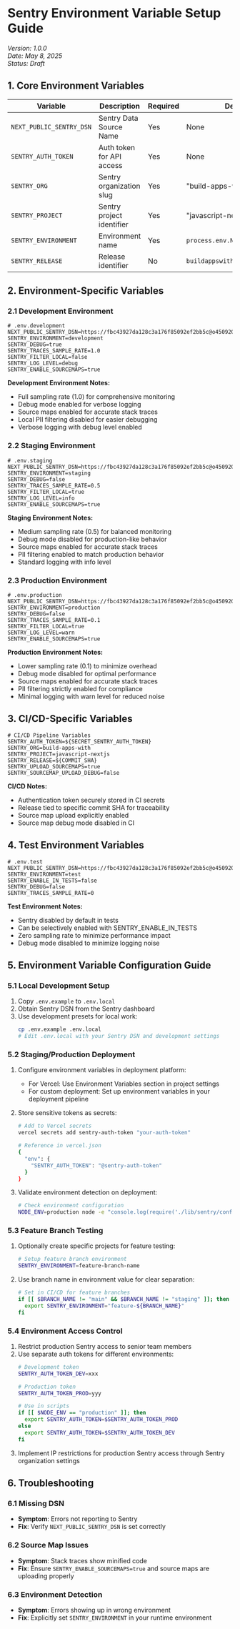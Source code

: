 # Sentry Environment Variable Setup Guide

*Version: 1.0.0*  
*Date: May 8, 2025*  
*Status: Draft*

## 1. Core Environment Variables

| Variable | Description | Required | Default |
|----------|-------------|----------|---------|
| `NEXT_PUBLIC_SENTRY_DSN` | Sentry Data Source Name | Yes | None |
| `SENTRY_AUTH_TOKEN` | Auth token for API access | Yes | None |
| `SENTRY_ORG` | Sentry organization slug | Yes | "build-apps-with" |
| `SENTRY_PROJECT` | Sentry project identifier | Yes | "javascript-nextjs" |
| `SENTRY_ENVIRONMENT` | Environment name | Yes | `process.env.NODE_ENV` |
| `SENTRY_RELEASE` | Release identifier | No | `buildappswith@${APP_VERSION}` |

## 2. Environment-Specific Variables

### 2.1 Development Environment

```env
# .env.development
NEXT_PUBLIC_SENTRY_DSN=https://fbc43927da128c3a176f85092ef2bb5c@o4509207749328896.ingest.de.sentry.io/4509207750967376
SENTRY_ENVIRONMENT=development
SENTRY_DEBUG=true
SENTRY_TRACES_SAMPLE_RATE=1.0
SENTRY_FILTER_LOCAL=false
SENTRY_LOG_LEVEL=debug
SENTRY_ENABLE_SOURCEMAPS=true
```

**Development Environment Notes:**
- Full sampling rate (1.0) for comprehensive monitoring
- Debug mode enabled for verbose logging
- Source maps enabled for accurate stack traces
- Local PII filtering disabled for easier debugging
- Verbose logging with debug level enabled

### 2.2 Staging Environment

```env
# .env.staging
NEXT_PUBLIC_SENTRY_DSN=https://fbc43927da128c3a176f85092ef2bb5c@o4509207749328896.ingest.de.sentry.io/4509207750967376
SENTRY_ENVIRONMENT=staging
SENTRY_DEBUG=false
SENTRY_TRACES_SAMPLE_RATE=0.5
SENTRY_FILTER_LOCAL=true
SENTRY_LOG_LEVEL=info
SENTRY_ENABLE_SOURCEMAPS=true
```

**Staging Environment Notes:**
- Medium sampling rate (0.5) for balanced monitoring
- Debug mode disabled for production-like behavior
- Source maps enabled for accurate stack traces
- PII filtering enabled to match production behavior
- Standard logging with info level

### 2.3 Production Environment

```env
# .env.production
NEXT_PUBLIC_SENTRY_DSN=https://fbc43927da128c3a176f85092ef2bb5c@o4509207749328896.ingest.de.sentry.io/4509207750967376
SENTRY_ENVIRONMENT=production
SENTRY_DEBUG=false
SENTRY_TRACES_SAMPLE_RATE=0.1
SENTRY_FILTER_LOCAL=true
SENTRY_LOG_LEVEL=warn
SENTRY_ENABLE_SOURCEMAPS=true
```

**Production Environment Notes:**
- Lower sampling rate (0.1) to minimize overhead
- Debug mode disabled for optimal performance
- Source maps enabled for accurate stack traces
- PII filtering strictly enabled for compliance
- Minimal logging with warn level for reduced noise

## 3. CI/CD-Specific Variables

```env
# CI/CD Pipeline Variables
SENTRY_AUTH_TOKEN=${SECRET_SENTRY_AUTH_TOKEN}
SENTRY_ORG=build-apps-with
SENTRY_PROJECT=javascript-nextjs
SENTRY_RELEASE=${COMMIT_SHA}
SENTRY_UPLOAD_SOURCEMAPS=true
SENTRY_SOURCEMAP_UPLOAD_DEBUG=false
```

**CI/CD Notes:**
- Authentication token securely stored in CI secrets
- Release tied to specific commit SHA for traceability
- Source map upload explicitly enabled
- Source map debug mode disabled in CI

## 4. Test Environment Variables

```env
# .env.test
NEXT_PUBLIC_SENTRY_DSN=https://fbc43927da128c3a176f85092ef2bb5c@o4509207749328896.ingest.de.sentry.io/4509207750967376
SENTRY_ENVIRONMENT=test
SENTRY_ENABLE_IN_TESTS=false
SENTRY_DEBUG=false
SENTRY_TRACES_SAMPLE_RATE=0
```

**Test Environment Notes:**
- Sentry disabled by default in tests
- Can be selectively enabled with SENTRY_ENABLE_IN_TESTS
- Zero sampling rate to minimize performance impact
- Debug mode disabled to minimize logging noise

## 5. Environment Variable Configuration Guide

### 5.1 Local Development Setup

1. Copy `.env.example` to `.env.local`
2. Obtain Sentry DSN from the Sentry dashboard
3. Use development presets for local work:
   ```bash
   cp .env.example .env.local
   # Edit .env.local with your Sentry DSN and development settings
   ```

### 5.2 Staging/Production Deployment

1. Configure environment variables in deployment platform:
   - For Vercel: Use Environment Variables section in project settings
   - For custom deployment: Set up environment variables in your deployment pipeline

2. Store sensitive tokens as secrets:
   ```bash
   # Add to Vercel secrets
   vercel secrets add sentry-auth-token "your-auth-token"
   
   # Reference in vercel.json
   {
     "env": {
       "SENTRY_AUTH_TOKEN": "@sentry-auth-token"
     }
   }
   ```

3. Validate environment detection on deployment:
   ```bash
   # Check environment configuration
   NODE_ENV=production node -e "console.log(require('./lib/sentry/config').sentryConfig.getEnvironmentConfig())"
   ```

### 5.3 Feature Branch Testing

1. Optionally create specific projects for feature testing:
   ```bash
   # Setup feature branch environment
   SENTRY_ENVIRONMENT=feature-branch-name
   ```

2. Use branch name in environment value for clear separation:
   ```bash
   # Set in CI/CD for feature branches
   if [[ $BRANCH_NAME != "main" && $BRANCH_NAME != "staging" ]]; then
     export SENTRY_ENVIRONMENT="feature-${BRANCH_NAME}"
   fi
   ```

### 5.4 Environment Access Control

1. Restrict production Sentry access to senior team members
2. Use separate auth tokens for different environments:
   ```bash
   # Development token
   SENTRY_AUTH_TOKEN_DEV=xxx
   
   # Production token
   SENTRY_AUTH_TOKEN_PROD=yyy
   
   # Use in scripts
   if [[ $NODE_ENV == "production" ]]; then
     export SENTRY_AUTH_TOKEN=$SENTRY_AUTH_TOKEN_PROD
   else
     export SENTRY_AUTH_TOKEN=$SENTRY_AUTH_TOKEN_DEV
   fi
   ```
3. Implement IP restrictions for production Sentry access through Sentry organization settings

## 6. Troubleshooting

### 6.1 Missing DSN
- **Symptom**: Errors not reporting to Sentry
- **Fix**: Verify `NEXT_PUBLIC_SENTRY_DSN` is set correctly

### 6.2 Source Map Issues
- **Symptom**: Stack traces show minified code
- **Fix**: Ensure `SENTRY_ENABLE_SOURCEMAPS=true` and source maps are uploading properly

### 6.3 Environment Detection
- **Symptom**: Errors showing up in wrong environment
- **Fix**: Explicitly set `SENTRY_ENVIRONMENT` in your runtime environment